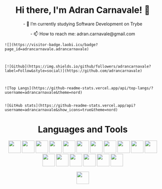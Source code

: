   <h1 align="center">Hi there, I'm Adran Carnavale! 👋</h1>

  <p align="center">
    - 🔭 I’m currently studying Software Development on Trybe
  </p>

  <p align="center">
    - 📫 How to reach me: adran.carnavale@gmail.com
  </p>

  
    ![](https://visitor-badge.laobi.icu/badge?page_id=adrancarnavale.adrancarnavale)
  

 
    [![Github](https://img.shields.io/github/followers/adrancarnavale?label=Follow&style=social)](https://github.com/adrancarnavale)
  

  
    ![Top Langs](https://github-readme-stats.vercel.app/api/top-langs/?username=adrancarnavale&theme=nord)


    ![GitHub stats](https://github-readme-stats.vercel.app/api?username=adrancarnavale&show_icons=true&theme=nord)
 

  <h1 align="center">Languages and Tools</h1>
  
  <p align="center">
    <img width="40px" src="https://cdn.jsdelivr.net/gh/devicons/devicon/icons/javascript/javascript-plain.svg" />
    <img width="40px" src="https://cdn.jsdelivr.net/gh/devicons/devicon/icons/html5/html5-original.svg" />
    <img width="40px" src="https://cdn.jsdelivr.net/gh/devicons/devicon/icons/css3/css3-original.svg" />
    <img width="40px" src="https://cdn.jsdelivr.net/gh/devicons/devicon/icons/tailwindcss/tailwindcss-plain.svg" />
    <img width="40px" src="https://cdn.jsdelivr.net/gh/devicons/devicon/icons/react/react-original.svg" />
    <img width="40px" src="https://cdn.jsdelivr.net/gh/devicons/devicon/icons/redux/redux-original.svg" />
    <img width="40px" src="https://cdn.jsdelivr.net/gh/devicons/devicon/icons/jest/jest-plain.svg" />
    <img width="40px" src="https://cdn.jsdelivr.net/gh/devicons/devicon/icons/bootstrap/bootstrap-plain.svg" />
    <img width="40px" src="https://cdn.jsdelivr.net/gh/devicons/devicon/icons/nodejs/nodejs-original.svg" />
    <img width="40px" src="https://cdn.jsdelivr.net/gh/devicons/devicon/icons/linux/linux-original.svg" />
    <img width="40px" src="https://cdn.jsdelivr.net/gh/devicons/devicon/icons/docker/docker-original.svg" />
    <img width="40px" src="https://cdn.jsdelivr.net/gh/devicons/devicon/icons/sass/sass-original.svg" />
    <img width="40px" src="https://cdn.jsdelivr.net/gh/devicons/devicon/icons/mysql/mysql-original-wordmark.svg" />
    <img width="40px" src="https://cdn.jsdelivr.net/gh/devicons/devicon/icons/mocha/mocha-plain.svg" />
    <img width="40px" src="https://cdn.jsdelivr.net/gh/devicons/devicon/icons/typescript/typescript-original.svg" />
    <img width="40px" src="https://cdn.jsdelivr.net/gh/devicons/devicon/icons/sequelize/sequelize-original.svg" />
    <img width="40px" src="https://cdn.jsdelivr.net/gh/devicons/devicon/icons/go/go-original.svg" />
  </p>
  
  <p align="center">
    <a href="https://www.linkedin.com/in/adrancarnavale" target="_blank"><img width="40px" src="https://cdn.jsdelivr.net/gh/devicons/devicon/icons/linkedin/linkedin-original.svg" /></a> 
  </p>

  
